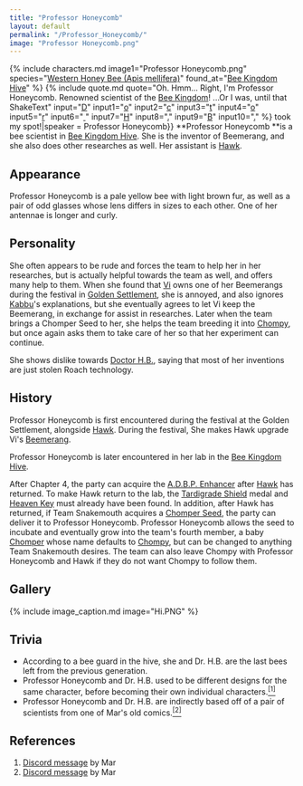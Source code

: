 ```yaml
---
title: "Professor Honeycomb"
layout: default
permalink: "/Professor_Honeycomb/"
image: "Professor Honeycomb.png"
---
```

{% include characters.md image1="Professor Honeycomb.png" species="[Western Honey Bee (Apis mellifera)](/Bee)" found_at="[Bee Kingdom Hive](/Bee_Kingdom_Hive)" %}
{% include quote.md quote="Oh. Hmm... Right, I'm Professor Honeycomb. Renowned scientist of the [Bee Kingdom](/Bee_Kingdom)! ...Or I was, until that ShakeText" input="[D](/Doctor_H.B.)" input1="[o](/Doctor_H.B.)" input2="[c](/Doctor_H.B.)" input3="[t](/Doctor_H.B.)" input4="[o](/Doctor_H.B.)" input5="[r](/Doctor_H.B.)" input6="[&nbsp;](/Doctor_H.B.)" input7="[H](/Doctor_H.B.)" input8="[.](/Doctor_H.B.)" input9="[B](/Doctor_H.B.)" input10="[.](/Doctor_H.B.)" %} took my spot!|speaker = Professor Honeycomb}}
**Professor Honeycomb **is a bee scientist in [Bee Kingdom Hive](/Bee_Kingdom_Hive). She is the inventor of Beemerang, and she also does other researches as well. Her assistant is [Hawk](/Hawk).

## Appearance
Professor Honeycomb is a pale yellow bee with light brown fur, as well as a pair of odd glasses whose lens differs in sizes to each other. One of her antennae is longer and curly.

## Personality
She often appears to be rude and forces the team to help her in her researches, but is actually helpful towards the team as well, and offers many help to them. When she found that [Vi](/Vi) owns one of her Beemerangs during the festival in [Golden Settlement](/Golden_Settlement), she is annoyed, and also ignores [Kabbu](/Kabbu)'s explanations, but she eventually agrees to let Vi keep the Beemerang, in exchange for assist in researches. Later when the team brings a Chomper Seed to her, she helps the team breeding it into [Chompy](/Chompy), but once again asks them to take care of her so that her experiment can continue.

She shows dislike towards [Doctor H.B.](/Doctor_H.B.), saying that most of her inventions are just stolen Roach technology.

## History
Professor Honeycomb is first encountered during the festival at the Golden Settlement, alongside [Hawk](/Hawk). During the festival, She makes Hawk upgrade Vi's [Beemerang](/Beemerang). 

Professor Honeycomb is later encountered in her lab in the [Bee Kingdom Hive](/Bee_Kingdom_Hive). 

After Chapter 4, the party can acquire the [A.D.B.P. Enhancer](/A.D.B.P._Enhancer) after [Hawk](/Hawk) has returned. To make Hawk return to the lab, the [Tardigrade Shield](/Tardigrade_Shield) medal and [Heaven Key](/Heaven_Key) must already have been found. In addition, after Hawk has returned, if Team Snakemouth acquires a [Chomper Seed](/Chomper_Seed), the party can deliver it to Professor Honeycomb. Professor Honeycomb allows the seed to incubate and eventually grow into the team's fourth member, a baby [Chomper](/Chomper) whose name defaults to [Chompy](/Chompy), but can be changed to anything Team Snakemouth desires. The team can also leave Chompy with Professor Honeycomb and Hawk if they do not want Chompy to follow them.

## Gallery
<div id="gallery" markdown=1>
{% include image_caption.md image="Hi.PNG" %}
</div>


## Trivia
* According to a bee guard in the hive, she and Dr. H.B. are the last bees left from the previous generation.
* Professor Honeycomb and Dr. H.B. used to be different designs for the same character, before becoming their own individual characters.[<sup>[1]</sup>](#references)
* Professor Honeycomb and Dr. H.B. are indirectly based off of a pair of scientists from one of Mar's old comics.[<sup>[2]</sup>](#references)

## References
1. [Discord message](https://discord.com/channels/401557298461540354/401560835081633792/822959951437496371) by Mar
2. [Discord message](https://discord.com/channels/401557298461540354/401560835081633792/822960011184701511) by Mar